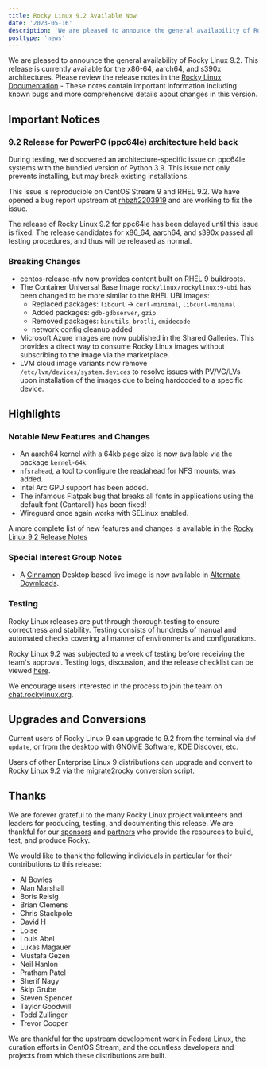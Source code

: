 ```yaml
---
title: Rocky Linux 9.2 Available Now
date: '2023-05-16'
description: 'We are pleased to announce the general availability of Rocky Linux 9.2. Read to learn more!'
posttype: 'news'
---
```


We are pleased to announce the general availability of Rocky Linux 9.2. This release is currently available for the x86-64, aarch64, and s390x architectures. Please review the release notes in the [Rocky Linux Documentation](https://docs.rockylinux.org/release_notes/9_2) - These notes contain important information including known bugs and more comprehensive details about changes in this version.

## Important Notices

### 9.2 Release for PowerPC (ppc64le) architecture held back

During testing, we discovered an architecture-specific issue on ppc64le systems with the bundled version of Python 3.9. This issue not only prevents installing, but may break existing installations.

This issue is reproducible on CentOS Stream 9 and RHEL 9.2. We have opened a bug report upstream at [rhbz#2203919](https://bugzilla.redhat.com/show_bug.cgi?id=2203919) and are working to fix the issue.

The release of Rocky Linux 9.2 for ppc64le has been delayed until this issue is fixed. The release candidates for x86_64, aarch64, and s390x passed all testing procedures, and thus will be released as normal.

### Breaking Changes

* centos-release-nfv now provides content built on RHEL 9 buildroots.
* The Container Universal Base Image `rockylinux/rockylinux:9-ubi` has been changed to be more similar to the RHEL UBI images:
    * Replaced packages: `libcurl` -> `curl-minimal`, `libcurl-minimal`
    * Added packages: `gdb-gdbserver`, `gzip`
    * Removed packages: `binutils`, `brotli`, `dmidecode`
    * network config cleanup added
* Microsoft Azure images are now published in the Shared Galleries. This provides a direct way to consume Rocky Linux images without subscribing to the image via the marketplace.
* LVM cloud image variants now remove `/etc/lvm/devices/system.devices` to resolve issues with PV/VG/LVs upon installation of the images due to being hardcoded to a specific device.

## Highlights

### Notable New Features and Changes

* An aarch64 kernel with a 64kb page size is now available via the package `kernel-64k`.
* `nfsrahead`, a tool to configure the readahead for NFS mounts, was added.
* Intel Arc GPU support has been added.
* The infamous Flatpak bug that breaks all fonts in applications using the default font (Cantarell) has been fixed!
* Wireguard once again works with SELinux enabled.

A more complete list of new features and changes is available in the [Rocky Linux 9.2 Release Notes](https://docs.rockylinux.org/release_notes/9_2)

### Special Interest Group Notes

* A [Cinnamon](https://github.com/linuxmint/Cinnamon) Desktop based live image is now available in [Alternate Downloads](https://rockylinux.org/alternative-images).

### Testing

Rocky Linux releases are put through thorough testing to ensure correctness and stability. Testing consists of hundreds of manual and automated checks covering all manner of environments and configurations.

Rocky Linux 9.2 was subjected to a week of testing before receiving the team's approval. Testing logs, discussion, and the release checklist can be viewed [here](https://chat.rockylinux.org/rocky-linux/channels/rocky-release-v92).

We encourage users interested in the process to join the team on [chat.rockylinux.org](https://chat.rockylinux.org/rocky-linux/channels/testing).

## Upgrades and Conversions

Current users of Rocky Linux 9 can upgrade to 9.2 from the terminal via `dnf update`, or from the desktop with GNOME Software, KDE Discover, etc.

Users of other Enterprise Linux 9 distributions can upgrade and convert to Rocky Linux 9.2 via the [migrate2rocky](https://github.com/rocky-linux/rocky-tools/blob/main/migrate2rocky/migrate2rocky9.sh) conversion script.

## Thanks

We are forever grateful to the many Rocky Linux project volunteers and leaders for producing, testing, and documenting this release. We are thankful for our [sponsors](/sponsors) and [partners](/partners) who provide the resources to build, test, and produce Rocky.

We would like to thank the following individuals in particular for their contributions to this release:

* Al Bowles
* Alan Marshall
* Boris Reisig
* Brian Clemens
* Chris Stackpole
* David H
* Loise
* Louis Abel
* Lukas Magauer
* Mustafa Gezen
* Neil Hanlon
* Pratham Patel
* Sherif Nagy
* Skip Grube
* Steven Spencer
* Taylor Goodwill
* Todd Zullinger
* Trevor Cooper

We are thankful for the upstream development work in Fedora Linux, the curation efforts in CentOS Stream, and the countless developers and projects from which these distributions are built.
